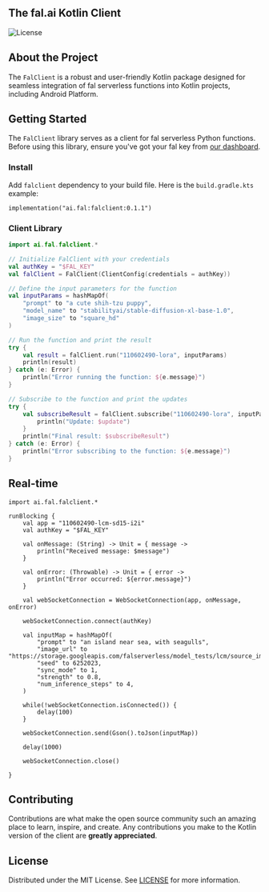 ## The fal.ai Kotlin Client

![License](https://img.shields.io/badge/license-MIT-blue)

## About the Project

The `FalClient` is a robust and user-friendly Kotlin package designed for seamless integration of fal serverless functions into Kotlin projects, including Android Platform.

## Getting Started

The `FalClient` library serves as a client for fal serverless Python functions. Before using this library, ensure you've got your fal key from [our dashboard](https://fal.ai/dashboard/keys).

### Install

Add `falclient` dependency to your build file. Here is the `build.gradle.kts` example:

```
implementation("ai.fal:falclient:0.1.1")
```

### Client Library

```kotlin
import ai.fal.falclient.*

// Initialize FalClient with your credentials
val authKey = "$FAL_KEY"
val falClient = FalClient(ClientConfig(credentials = authKey))

// Define the input parameters for the function
val inputParams = hashMapOf(
    "prompt" to "a cute shih-tzu puppy",
    "model_name" to "stabilityai/stable-diffusion-xl-base-1.0",
    "image_size" to "square_hd"
)

// Run the function and print the result
try {
    val result = falClient.run("110602490-lora", inputParams)
    println(result)
} catch (e: Error) {
    println("Error running the function: ${e.message}")
}

// Subscribe to the function and print the updates
try {
    val subscribeResult = falClient.subscribe("110602490-lora", inputParams, 1000L, 30000L, true) { update ->
        println("Update: $update")
    }
    println("Final result: $subscribeResult")
} catch (e: Error) {
    println("Error subscribing to the function: ${e.message}")
}
```

## Real-time
```
import ai.fal.falclient.*

runBlocking {
    val app = "110602490-lcm-sd15-i2i"
    val authKey = "$FAL_KEY"

    val onMessage: (String) -> Unit = { message ->
        println("Received message: $message")
    }

    val onError: (Throwable) -> Unit = { error ->
        println("Error occurred: ${error.message}")
    }

    val webSocketConnection = WebSocketConnection(app, onMessage, onError)

    webSocketConnection.connect(authKey)

    val inputMap = hashMapOf(
        "prompt" to "an island near sea, with seagulls",
        "image_url" to "https://storage.googleapis.com/falserverless/model_tests/lcm/source_image.png",
        "seed" to 6252023,
        "sync_mode" to 1,
        "strength" to 0.8,
        "num_inference_steps" to 4,
    )

    while(!webSocketConnection.isConnected()) {
        delay(100)
    }

    webSocketConnection.send(Gson().toJson(inputMap))

    delay(1000)
 
    webSocketConnection.close()

}
```
## Contributing

Contributions are what make the open source community such an amazing place to learn, inspire, and create. Any contributions you make to the Kotlin version of the client are **greatly appreciated**.

## License

Distributed under the MIT License. See [LICENSE](https://github.com/fal-ai/serverless-client-swift/blob/main/LICENSE) for more information.
